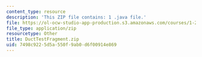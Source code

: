 ```yaml
---
content_type: resource
description: 'This ZIP file contains: 1 .java file.'
file: https://ol-ocw-studio-app-production.s3.amazonaws.com/courses/1-204-computer-algorithms-in-systems-engineering-spring-2010/7498c9225d5a550f9ab0d6f00914e869_DuctTestFragment.zip
file_type: application/zip
resourcetype: Other
title: DuctTestFragment.zip
uid: 7498c922-5d5a-550f-9ab0-d6f00914e869
---
```


